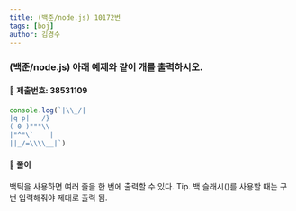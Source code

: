 ```yaml
---
title: (백준/node.js) 10172번 
tags: [boj]
author: 김경수
---
```


### (백준/node.js) 아래 예제와 같이 개를 출력하시오.
#### 📌 제출번호: 38531109
``` js
console.log(`|\\_/|
|q p|   /}
( 0 )"""\\
|"^"\`    |
||_/=\\\\__|`)
```

#### 📌 풀이
백틱을 사용하면 여러 줄을 한 번에 출력할 수 있다.
Tip. 백 슬래시(\)를 사용할 때는 구 번 입력해줘야 제대로 출력 됨.